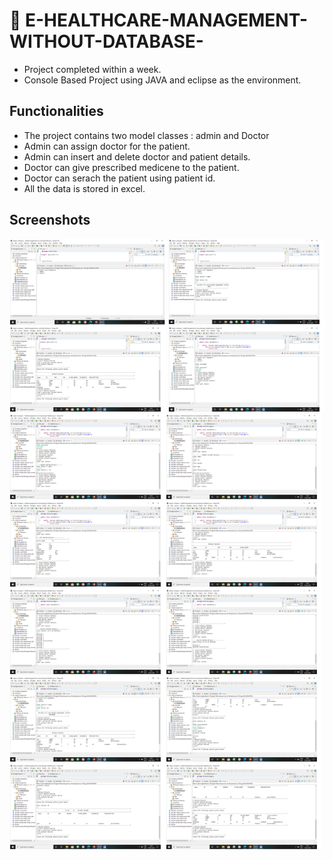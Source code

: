 # :hospital: E-HEALTHCARE-MANAGEMENT-WITHOUT-DATABASE-
  * Project completed within a week.
  * Console Based Project using JAVA and eclipse as the environment.
## Functionalities
  * The project contains two model classes : admin and Doctor
  * Admin can assign doctor for the patient.
  * Admin can insert and  delete doctor and patient details.
  * Doctor can give prescribed medicene to the patient.
  * Doctor can serach the patient using patient id.
  * All the data is stored in excel.
## Screenshots
<img src="images/1.png" width="250" style="max-width:100%;"> <img src="images/2.png" width="250px" style="max-width:100%;"> 
<img src="images/3.png" width="250px" style="max-width:100%;"> <img src="images/4.png" width="250px" style="max-width:100%;"><img src="images/5.png" width="250px" style="max-width:100%;"><img src="images/6.png" width="250px" style="max-width:100%;"><img src="images/7.png" width="250px" style="max-width:100%;"><img src="images/8.png" width="250px" style="max-width:100%;"><img src="images/9.png" width="250px" style="max-width:100%;"><img src="images/10.png" width="250px" style="max-width:100%;"><img src="images/11.png" width="250px" style="max-width:100%;"><img src="images/12.png" width="250px" style="max-width:100%;"><img src="images/13.png" width="250px" style="max-width:100%;"><img src="images/14.png" width="250px" style="max-width:100%;">


